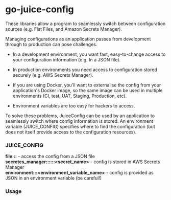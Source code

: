 # go-juice-config

These libraries allow a program to seamlessly switch between configuration sources (e.g. Flat Files, and Amazon Secrets Manager).

Managing configurations as an application passes from development through to production can pose challenges.

- In a development environment, you want fast, easy-to-change access to your configuration information (e.g. In a JSON file).

- In production environments you need access to configuration stored securely (e.g. AWS Secrets Manager).

- If you are using Docker, you'll want to externalise the config from your application's Docker image, so the same image can be used in multiple environments (CI, test, UAT, Staging, Production, etc).

- Environment variables are too easy for hackers to access.


To solve these problems, JuiceConfig can be used by an application to seamlessly switch where config information is stored. An environment variable (JUICE_CONFIG) specifies where to find the configuration (but does not itself provide access to the configuration resources).


### JUICE_CONFIG

  **file:::<path>** - access the config from a JSON file  
  **secretes_manager:::<region>:::<secret_name>** - config is stored in AWS Secrets Manager  
  **environment:::<environment_variable_name>** - config is provided as JSON in an environment variable (be careful!)
  
### Usage

